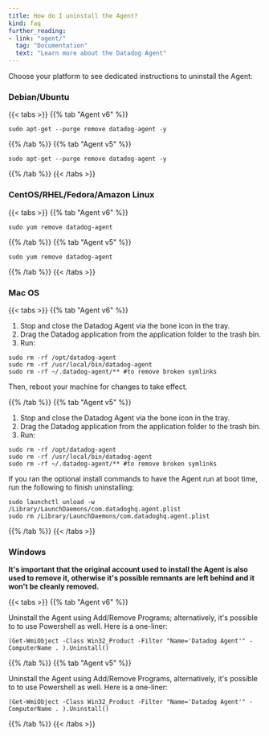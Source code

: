 ```yaml
---
title: How do I uninstall the Agent?
kind: faq
further_reading:
- link: "agent/"
  tag: "Documentation"
  text: "Learn more about the Datadog Agent"
---
```


Choose your platform to see dedicated instructions to uninstall the Agent:

### Debian/Ubuntu

{{< tabs >}}
{{% tab "Agent v6" %}}

```
sudo apt-get --purge remove datadog-agent -y
```

{{% /tab %}}
{{% tab "Agent v5" %}}

```
sudo apt-get --purge remove datadog-agent -y
```

{{% /tab %}}
{{< /tabs >}}

### CentOS/RHEL/Fedora/Amazon Linux

{{< tabs >}}
{{% tab "Agent v6" %}}

```
sudo yum remove datadog-agent
```

{{% /tab %}}
{{% tab "Agent v5" %}}

```
sudo yum remove datadog-agent
```
{{% /tab %}}
{{< /tabs >}}

### Mac OS

{{< tabs >}}
{{% tab "Agent v6" %}}

1. Stop and close the Datadog Agent via the bone icon in the tray.
2. Drag the Datadog application from the application folder to the trash bin.
3. Run:

```
sudo rm -rf /opt/datadog-agent
sudo rm -rf /usr/local/bin/datadog-agent
sudo rm -rf ~/.datadog-agent/**​ #to remove broken symlinks
```
Then, reboot your machine for changes to take effect.

{{% /tab %}}
{{% tab "Agent v5" %}}


1. Stop and close the Datadog Agent via the bone icon in the tray.
2. Drag the Datadog application from the application folder to the trash bin.
3. Run:

```
sudo rm -rf /opt/datadog-agent
sudo rm -rf /usr/local/bin/datadog-agent
sudo rm -rf ~/.datadog-agent/** #to remove broken symlinks
```

If you ran the optional install commands to have the Agent run at boot time, run the following to finish uninstalling:

```
sudo launchctl unload -w /Library/LaunchDaemons/com.datadoghq.agent.plist
sudo rm /Library/LaunchDaemons/com.datadoghq.agent.plist
```

{{% /tab %}}
{{< /tabs >}}

### Windows

**It's important that the original account used to install the Agent is also used to remove it, otherwise it's possible remnants are left behind and it won't be cleanly removed.**

{{< tabs >}}
{{% tab "Agent v6" %}}

Uninstall the Agent using Add/Remove Programs; alternatively, it's possible to to use Powershell as well. Here is a one-liner:

```
(Get-WmiObject -Class Win32_Product -Filter "Name='Datadog Agent'" -ComputerName . ).Uninstall()
```

{{% /tab %}}
{{% tab "Agent v5" %}}

Uninstall the Agent using Add/Remove Programs, alternatively, it's possible to to use Powershell as well. Here is a one-liner:

```
(Get-WmiObject -Class Win32_Product -Filter "Name='Datadog Agent'" -ComputerName . ).Uninstall()
```

{{% /tab %}}
{{< /tabs >}}
